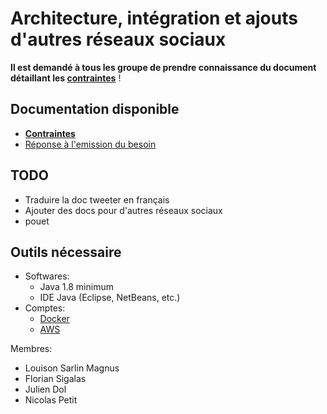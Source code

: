 # Architecture, intégration et ajouts d'autres réseaux sociaux

**Il est demandé à tous les groupe de prendre connaissance du document détaillant les [contraintes](/docs/MANDATORY_EQUIPES_A_LIRE.md)** !

## Documentation disponible

- **[Contraintes](/docs/MANDATORY_EQUIPES_A_LIRE.md)**
- [Réponse à l'emission du besoin](/docs/reponse_besoin.md)

## TODO

- Traduire la doc tweeter en français
- Ajouter des docs pour d'autres réseaux sociaux
- pouet

## Outils nécessaire

- Softwares:
  + Java 1.8 minimum
  + IDE Java (Eclipse, NetBeans, etc.)
- Comptes:
  + [Docker](https://www.docker.com/)
  + [AWS](https://aws.amazon.com/)
  
  

Membres:

- Louison Sarlin Magnus
- Florian Sigalas
- Julien Dol
- Nicolas Petit
